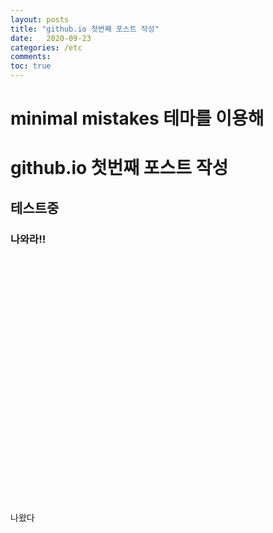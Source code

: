 ```yaml
---
layout: posts
title: "github.io 첫번째 포스트 작성"
date:   2020-09-23
categories: /etc
comments:
toc: true
---
```


# minimal mistakes 테마를 이용해
# github.io 첫번째 포스트 작성
## 테스트중
### 나와라!!
<br>
<br>
<br>
<br>
<br>
<br>
<br>
<br>
<br>
<br>
<br>
<br>
<br>
<br>
<br>
<br>
<br>
<br>
<br>
<br>
<br>
<br>
<br>
<br>
나왔다